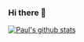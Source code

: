 ### Hi there 👋

[![Paul's github stats](https://github-readme-stats.vercel.app/api?username=mickeyouyou)](https://github.com/anuraghazra/github-readme-stats)

<!--
**mickeyouyou/mickeyouyou** is a ✨ _special_ ✨ repository because its `README.md` (this file) appears on your GitHub profile.

Here are some ideas to get you started:

- 🔭 I’m currently working on ...
- 🌱 I’m currently learning ...
- 👯 I’m looking to collaborate on ...
- 🤔 I’m looking for help with ...
- 💬 Ask me about ...
- 📫 How to reach me: ...
- 😄 Pronouns: ...
- ⚡ Fun fact: ...
-->
